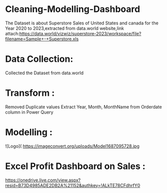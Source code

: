 
# Cleaning-Modelling-Dashboard
The Dataset is about Superstore Sales of United States and canada for the Year 2020 to 2023,extracted from data.world website,link attach:https://data.world/vizwiz/superstore-2023/workspace/file?filename=Sample+-+Superstore.xls


# Data Collection: 
 Collected the Dataset from data.world


# Transform : 
 Removed Duplicate values
 Extract Year, Month, MonthName from   Orderdate column in Power Query


# Modelling :
![Logo](
https://imageconvert.org/uploads/Model1687095728.jpg


# Excel Profit Dashboard on Sales :
 https://onedrive.live.com/view.aspx?resid=B73D4985ADE2DB2A%21152&authkey=!ALkTE78CFdhrfY0
          
